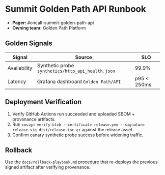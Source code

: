 # Summit Golden Path API Runbook

- **Pager:** #oncall-summit-golden-path-api
- **Owning team:** Golden Path Platform

## Golden Signals

| Signal       | Source                                            | SLO         |
| ------------ | ------------------------------------------------- | ----------- |
| Availability | Synthetic probe `synthetics/http_api_health.json` | 99.9%       |
| Latency      | Grafana dashboard `Golden Path/API`               | p95 < 250ms |

## Deployment Verification

1. Verify GitHub Actions run succeeded and uploaded SBOM + provenance artifacts.
2. Run `cosign verify-blob --certificate release.pem --signature release.sig dist/release.tar.gz` against the release asset.
3. Confirm canary synthetic probe success before widening traffic.

## Rollback

Use the `docs/rollback-playbook.md` procedure that re-deploys the previous signed artifact after verifying provenance.
